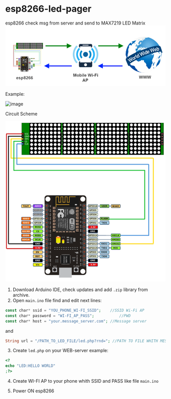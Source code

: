 # esp8266-led-pager
esp8266 check msg from server and send to MAX7219 LED Matrix
![image](https://github.com/sw3nlab/esp8266-led-pager/blob/master/title.png)

Example:

![image](https://github.com/sw3nlab/esp8266-led-pager/blob/master/esp-led-pager.gif)

Circuit Scheme

![image](https://github.com/sw3nlab/esp8266-led-pager/blob/master/pager.png)

1) Download  Arduino IDE, check updates and add `.zip` library from archive.
2) Open `main.ino` file find and edit next lines:

```php
const char* ssid = "YOU_PHONE_WI-FI_SSID";    //SSID Wi-Fi AP
const char* password = "WI-FI_AP_PASS";           //PWD
const char* host = "your.message_server.com"; //Message server 
```
and
```php
String url = "/PATH_TO_LED_FILE/led.php?rnd="; //PATH TO FILE WHITH MESSAGE (like: "/led.php?rnd=")
```
3) Create `led.php` on your WEB-server 
example:
 ```php
 <?
 echo "LED:HELLO WORLD"
 ;?>
 ```
 
 4) Create WI-FI AP to your phone whith SSID and PASS like file `main.ino`
 
 5) Power ON esp8266
